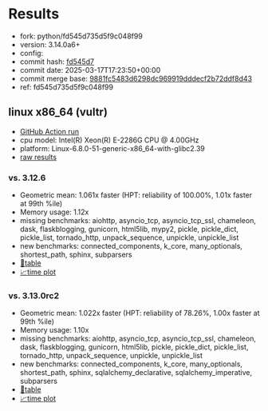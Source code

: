 # Results

- fork: python/fd545d735d5f9c048f99
- version: 3.14.0a6+
- config: 
- commit hash: [fd545d7](https://github.com/python/cpython/commit/fd545d7)
- commit date: 2025-03-17T17:23:50+00:00
- commit merge base: [9881fc5483d6298dc969919dddecf2b72ddf8d43](https://github.com/python/cpython/commit/9881fc5483d6298dc969919dddecf2b72ddf8d43)
- ref: fd545d735d5f9c048f99

## linux x86_64 (vultr)

- [GitHub Action run](https://github.com/facebookexperimental/free-threading-benchmarking/actions/runs/13912466045)
- cpu model: Intel(R) Xeon(R) E-2286G CPU @ 4.00GHz
- platform: Linux-6.8.0-51-generic-x86_64-with-glibc2.39
- [raw results](bm-20250317-vultr-x86_64-python-fd545d735d5f9c048f99-3.14.0a6%2B-fd545d7.json)

### vs. 3.12.6

- Geometric mean: 1.061x faster (HPT: reliability of 100.00%, 1.01x faster at 99th %ile)
- Memory usage: 1.12x
- missing benchmarks: aiohttp, asyncio_tcp, asyncio_tcp_ssl, chameleon, dask, flaskblogging, gunicorn, html5lib, mypy2, pickle, pickle_dict, pickle_list, tornado_http, unpack_sequence, unpickle, unpickle_list
- new benchmarks: connected_components, k_core, many_optionals, shortest_path, sphinx, subparsers
- [📄table](bm-20250317-vultr-x86_64-python-fd545d735d5f9c048f99-3.14.0a6%2B-fd545d7-vs-3.12.6.md)
- [📈time plot](bm-20250317-vultr-x86_64-python-fd545d735d5f9c048f99-3.14.0a6%2B-fd545d7-vs-3.12.6.svg)

### vs. 3.13.0rc2

- Geometric mean: 1.022x faster (HPT: reliability of 78.26%, 1.00x faster at 99th %ile)
- Memory usage: 1.10x
- missing benchmarks: aiohttp, asyncio_tcp, asyncio_tcp_ssl, chameleon, dask, flaskblogging, gunicorn, html5lib, pickle, pickle_dict, pickle_list, tornado_http, unpack_sequence, unpickle, unpickle_list
- new benchmarks: connected_components, k_core, many_optionals, shortest_path, sphinx, sqlalchemy_declarative, sqlalchemy_imperative, subparsers
- [📄table](bm-20250317-vultr-x86_64-python-fd545d735d5f9c048f99-3.14.0a6%2B-fd545d7-vs-3.13.0rc2.md)
- [📈time plot](bm-20250317-vultr-x86_64-python-fd545d735d5f9c048f99-3.14.0a6%2B-fd545d7-vs-3.13.0rc2.svg)

